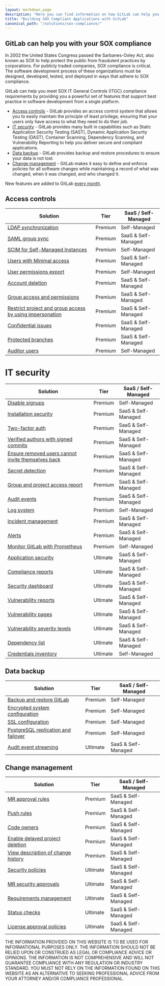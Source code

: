 ```yaml
---
layout: markdown_page
description: "Here you can find information on how GitLab can help you with your SOX compliance. View more here!"
title: "Building SOX Compliant Applications with GitLab"
canonical_path: "/solutions/sox-compliance/"
---
```

## GitLab can help you with your SOX compliance

In 2002 the United States Congress passed the Sarbanes-Oxley Act, also known as SOX to help protect the public from fraudulent practices by corporations. For publicly traded companies, SOX compliance is critical. The software development process of these organizations must be designed, developed, tested, and deployed in ways that adhere to SOX compliance.

GitLab can help you meet SOX IT General Controls (ITGC) compliance requirements by providing you a powerful set of features that support best practice in software development from a single platform.

- [Access controls](#access-controls) - GitLab provides an access control system that allows you to easily maintain the principle of least privilege, ensuring that your users only have access to what they need to do their job.
- [IT security](#it-security) - GitLab provides many built in capabilities such as Static Application Security Testing (SAST), Dynamic Application Security Testing (DAST), Container Scanning, Dependency Scanning, and Vulnerability Reporting to help you deliver secure and compliant applications.
- [Data backup](#data-backup) - GitLab provides backup and restore procedures to ensure your data is not lost.
- [Change management](#change-management) - GitLab makes it easy to define and enforce policies for all software changes while maintaining a record of what was changed, when it was changed, and who changed it.

New features are added to GitLab [every month](https://about.gitlab.com/releases/categories/releases/).

## Access controls

| Solution  | Tier 	| SaaS / Self-Managed |
|-----------|----------	|----------	|
| [LDAP synchronization](https://docs.gitlab.com/ee/administration/auth/ldap/ldap_synchronization.html) | Premium | Self-Managed |
| [SAML group sync](https://docs.gitlab.com/ee/user/group/saml_sso/group_sync.html) | Premium | SaaS & Self-Managed |
| [SCIM for Self-Managed Instances](https://docs.gitlab.com/ee/administration/settings/scim_setup.html) | Premium | Self-Managed |
| [Users with Minimal access](https://docs.gitlab.com/ee/user/permissions.html#users-with-minimal-access)  | Premium | SaaS & Self-Managed |
| [User permissions export](https://docs.gitlab.com/ee/administration/admin_area.html#user-permission-export)  | Premium | Self-Managed |
| [Account deletion](https://docs.gitlab.com/ee/user/profile/account/delete_account.html)  | Premium | SaaS & Self-Managed |
| [Group access and permissions](https://docs.gitlab.com/ee/user/group/access_and_permissions.html)  | Premium | SaaS & Self-Managed |
| [Restrict project and group access by using impersonation](https://docs.gitlab.com/ee/user/clusters/agent/ci_cd_workflow.html#restrict-project-and-group-access-by-using-impersonation)  | Premium | SaaS & Self-Managed  |
| [Confidential issues](https://docs.gitlab.com/ee/user/project/issues/confidential_issues.html)  | Premium | SaaS & Self-Managed |
| [Protected branches](https://docs.gitlab.com/ee/user/project/protected_branches.html) | Premium | SaaS & Self-Managed |
| [Auditor users](https://docs.gitlab.com/ee/administration/auditor_users)  | Premium | Self-Managed |


# IT security

| Solution  | Tier 	| SaaS / Self-Managed |
|-----------|----------	|----------	|
| [Disable signups](https://docs.gitlab.com/ee/administration/settings/sign_up_restrictions.html)  | Premium | Self-Managed |
| [Installation security](https://docs.gitlab.com/ee/security/) | Premium | SaaS & Self-Managed |
| [Two-factor auth](https://docs.gitlab.com/ee/user/profile/account/two_factor_authentication.html)  | Premium | SaaS & Self-Managed|
| [Verified authors with signed commits](https://docs.gitlab.com/ee/user/project/repository/signed_commits/gpg.html)  | Premium | SaaS & Self-Managed |
| [Ensure removed users cannot invite themselves back](https://docs.gitlab.com/ee/user/group/manage.html#ensure-removed-users-cannot-invite-themselves-back)  | Premium | SaaS & Self-Managed |
| [Secret detection](https://docs.gitlab.com/ee/user/application_security/secret_detection/)  | Premium | SaaS & Self-Managed |
| [Group and project access report](https://gitlab.com/gitlab-com/cs-tools/gitlab-cs-tools/gitlab-group-member-report)  | Premium | SaaS & Self-Managed |
| [Audit events](https://docs.gitlab.com/ee/administration/audit_events.html)  | Premium | SaaS & Self-Managed|
| [Log system](https://docs.gitlab.com/ee/administration/logs/index.html)  | Premium | Self-Managed |
| [Incident management](https://docs.gitlab.com/ee/operations/incident_management/incidents.html)  | Premium | SaaS & Self-Managed |
| [Alerts](https://docs.gitlab.com/ee/operations/incident_management/alerts.html)  | Premium | SaaS & Self-Managed |
| [Monitor GitLab with Prometheus](https://docs.gitlab.com/ee/administration/monitoring/prometheus/index.html)  | Premium | Self-Managed |
| [Application security](https://docs.gitlab.com/ee/user/application_security/)  | Ultimate | SaaS & Self-Managed |
| [Compliance reports](https://docs.gitlab.com/ee/user/compliance/compliance_report/)  | Ultimate | SaaS & Self-Managed|
| [Security dashboard](https://docs.gitlab.com/ee/user/application_security/security_dashboard/)  | Ultimate | SaaS & Self-Managed |
| [Vulnerability reports](https://docs.gitlab.com/ee/user/application_security/vulnerability_report/)  | Ultimate | SaaS & Self-Managed |
| [Vulnerability pages](https://docs.gitlab.com/ee/user/application_security/vulnerabilities/)  | Ultimate | SaaS & Self-Managed|
| [Vulnerability severity levels](https://docs.gitlab.com/ee/user/application_security/vulnerabilities/severities.html)  | Ultimate | SaaS & Self-Managed|
| [Dependency list](https://docs.gitlab.com/ee/user/application_security/dependency_list/)  | Ultimate | SaaS & Self-Managed|
| [Credentials inventory](https://docs.gitlab.com/ee/administration/credentials_inventory.html)  | Ultimate | Self-Managed |


## Data backup

| Solution  | Tier 	| SaaS / Self-Managed |
|-----------|----------	|----------	|
| [Backup and restore GitLab](https://docs.gitlab.com/ee/raketasks/backup_restore.html)  | Premium | Self-Managed |
| [Encrypted system configuration](https://docs.gitlab.com/ee/administration/encrypted_configuration.html)  | Premium | Self-Managed |
| [SSL configuration](https://docs.gitlab.com/omnibus/settings/ssl/index.html#connecting-to-external-resources)  | Premium | Self-Managed|
| [PostgreSQL replication and failover](https://docs.gitlab.com/ee/administration/postgresql/replication_and_failover.html)  | Premium | Self-Managed |
| [Audit event streaming](https://docs.gitlab.com/ee/administration/audit_event_streaming.html)  | Ultimate | SaaS & Self-Managed |


## Change management

| Solution  | Tier 	| SaaS / Self-Managed |
|-----------|----------	|----------	|
| [MR approval rules](https://docs.gitlab.com/ee/user/project/merge_requests/approvals/rules.html)  | Premium | SaaS & Self-Managed |
| [Push rules](https://docs.gitlab.com/ee/user/project/repository/push_rules.html)  | Premium | SaaS & Self-Managed |
| [Code owners](https://docs.gitlab.com/ee/user/project/code_owners.html)  | Premium | SaaS & Self-Managed |
| [Enable delayed project deletion](https://docs.gitlab.com/ee/user/group/manage.html#enable-delayed-project-deletion)  | Premium | SaaS & Self-Managed |
| [View description of change history](https://docs.gitlab.com/ee/user/discussions/index.html#view-description-change-history) | Premium | SaaS & Self-Managed
| [Security policies](https://docs.gitlab.com/ee/user/application_security/policies/)  | Ultimate | SaaS & Self-Managed |
| [MR security approvals](https://docs.gitlab.com/ee/user/application_security/index.html#security-approvals-in-merge-requests)  | Ultimate | SaaS & Self-Managed |
| [Requirements management](https://docs.gitlab.com/ee/user/project/requirements/)  | Ultimate | SaaS & Self-Managed |
| [Status checks](https://docs.gitlab.com//ee/user/project/merge_requests/status_checks.html)  | Ultimate | SaaS & Self-Managed |
| [License approval policies](https://docs.gitlab.com/ee/user/compliance/license_approval_policies.html)  | Ultimate | SaaS & Self-Managed |

THE INFORMATION PROVIDED ON THIS WEBSITE IS TO BE USED FOR INFORMATIONAL PURPOSES ONLY. THE INFORMATION SHOULD NOT BE RELIED UPON OR CONSTRUED AS LEGAL OR COMPLIANCE ADVICE OR OPINIONS. THE INFORMATION IS NOT COMPREHENSIVE AND WILL NOT GUARANTEE COMPLIANCE WITH ANY REGULATION OR INDUSTRY STANDARD. YOU MUST NOT RELY ON THE INFORMATION FOUND ON THIS WEBSITE AS AN ALTERNATIVE TO SEEKING PROFESSIONAL ADVICE FROM YOUR ATTORNEY AND/OR COMPLIANCE PROFESSIONAL.
